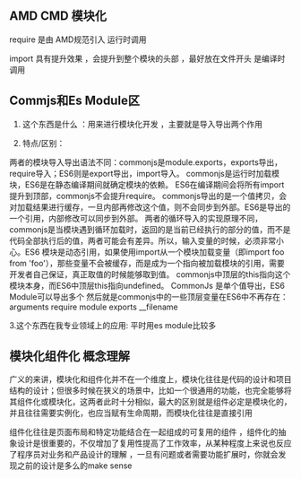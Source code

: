 ## AMD  CMD 模块化 

require  是由 AMD规范引入   运行时调用

import  具有提升效果 ，会提升到整个模块的头部 ，最好放在文件开头    是编译时调用      

## Commjs和Es Module区
1. 这个东西是什么  ：用来进行模块化开发  ，主要就是导入导出两个作用

2. 特点/区别：


两者的模块导入导出语法不同：commonjs是module.exports，exports导出，require导入；ES6则是export导出，import导入。
commonjs是运行时加载模块，ES6是在静态编译期间就确定模块的依赖。
ES6在编译期间会将所有import提升到顶部，commonjs不会提升require。
commonjs导出的是一个值拷贝，会对加载结果进行缓存，一旦内部再修改这个值，则不会同步到外部。ES6是导出的一个引用，内部修改可以同步到外部。
两者的循环导入的实现原理不同，commonjs是当模块遇到循环加载时，返回的是当前已经执行的部分的值，而不是代码全部执行后的值，两者可能会有差异。所以，输入变量的时候，必须非常小心。ES6 模块是动态引用，如果使用import从一个模块加载变量（即import foo from 'foo'），那些变量不会被缓存，而是成为一个指向被加载模块的引用，需要开发者自己保证，真正取值的时候能够取到值。
commonjs中顶层的this指向这个模块本身，而ES6中顶层this指向undefined。
CommonJs 是单个值导出，ES6 Module可以导出多个
然后就是commonjs中的一些顶层变量在ES6中不再存在：
arguments
require
module
exports
__filename


3.这个东西在我专业领域上的应用:   平时用es module比较多 

## 模块化组件化 概念理解 
广义的来讲，模块化和组件化并不在一个维度上，模块化往往是代码的设计和项目结构的设计；但很多时候在狭义的场景中，比如一个很通用的功能，也完全能够将其组件化或模块化，这两者此时十分相似，最大的区别就是组件必定是模块化的，并且往往需要实例化，也应当赋有生命周期，而模块化往往是直接引用

组件化往往是页面布局和特定功能结合在一起组成的可复用的组件 ，组件化的抽象设计是很重要的，不仅增加了复用性提高了工作效率，从某种程度上来说也反应了程序员对业务和产品设计的理解 ，一旦有问题或者需要功能扩展时，你就会发现之前的设计是多么的make sense